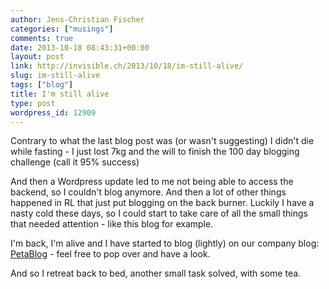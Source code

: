 ```yaml
---
author: Jens-Christian Fischer
categories: ["musings"]
comments: true
date: 2013-10-18 08:43:31+00:00
layout: post
link: http://invisible.ch/2013/10/18/im-still-alive/
slug: im-still-alive
tags: ["blog"]
title: I'm still alive
type: post
wordpress_id: 12909
---
```


Contrary to what the last blog post was (or wasn't suggesting) I didn't die while fasting - I just lost 7kg and the will to finish the 100 day blogging challenge (call it 95% success)

And then a Wordpress update led to me not being able to access the backend, so I couldn't blog anymore. And then a lot of other things happened in RL that just put blogging on the back burner. Luckily I have a nasty cold these days, so I could start to take care of all the small things that needed attention - like this blog for example.

I'm back, I'm alive and I have started to blog (lightly) on our company blog: [PetaBlog](http://www.switch.ch/petablog/) - feel free to pop over and have a look.

And so I retreat back to bed, another small task solved, with some tea.
